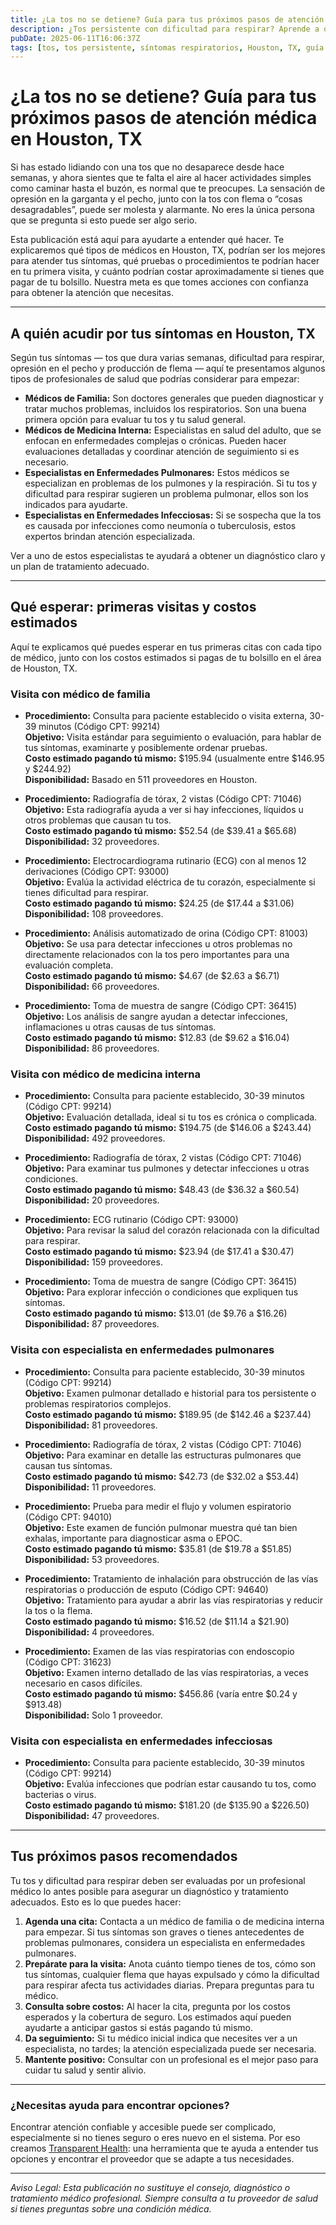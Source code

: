 ```yaml
---
title: ¿La tos no se detiene? Guía para tus próximos pasos de atención médica en Houston, TX  
description: ¿Tos persistente con dificultad para respirar? Aprende a quién acudir y cuánto podría costar en Houston, TX, para que recibas la atención que necesitas.  
pubDate: 2025-06-11T16:06:37Z  
tags: [tos, tos persistente, síntomas respiratorios, Houston, TX, guía de salud, costos médicos, cuidado pulmonar]  
---
```


# ¿La tos no se detiene? Guía para tus próximos pasos de atención médica en Houston, TX

Si has estado lidiando con una tos que no desaparece desde hace semanas, y ahora sientes que te falta el aire al hacer actividades simples como caminar hasta el buzón, es normal que te preocupes. La sensación de opresión en la garganta y el pecho, junto con la tos con flema o “cosas desagradables”, puede ser molesta y alarmante. No eres la única persona que se pregunta si esto puede ser algo serio.

Esta publicación está aquí para ayudarte a entender qué hacer. Te explicaremos qué tipos de médicos en Houston, TX, podrían ser los mejores para atender tus síntomas, qué pruebas o procedimientos te podrían hacer en tu primera visita, y cuánto podrían costar aproximadamente si tienes que pagar de tu bolsillo. Nuestra meta es que tomes acciones con confianza para obtener la atención que necesitas.

---

## A quién acudir por tus síntomas en Houston, TX

Según tus síntomas — tos que dura varias semanas, dificultad para respirar, opresión en el pecho y producción de flema — aquí te presentamos algunos tipos de profesionales de salud que podrías considerar para empezar:

- **Médicos de Familia:** Son doctores generales que pueden diagnosticar y tratar muchos problemas, incluidos los respiratorios. Son una buena primera opción para evaluar tu tos y tu salud general.  
- **Médicos de Medicina Interna:** Especialistas en salud del adulto, que se enfocan en enfermedades complejas o crónicas. Pueden hacer evaluaciones detalladas y coordinar atención de seguimiento si es necesario.  
- **Especialistas en Enfermedades Pulmonares:** Estos médicos se especializan en problemas de los pulmones y la respiración. Si tu tos y dificultad para respirar sugieren un problema pulmonar, ellos son los indicados para ayudarte.  
- **Especialistas en Enfermedades Infecciosas:** Si se sospecha que la tos es causada por infecciones como neumonía o tuberculosis, estos expertos brindan atención especializada.

Ver a uno de estos especialistas te ayudará a obtener un diagnóstico claro y un plan de tratamiento adecuado.

---

## Qué esperar: primeras visitas y costos estimados

Aquí te explicamos qué puedes esperar en tus primeras citas con cada tipo de médico, junto con los costos estimados si pagas de tu bolsillo en el área de Houston, TX.

### Visita con médico de familia

- **Procedimiento:** Consulta para paciente establecido o visita externa, 30-39 minutos (Código CPT: 99214)  
  **Objetivo:** Visita estándar para seguimiento o evaluación, para hablar de tus síntomas, examinarte y posiblemente ordenar pruebas.  
  **Costo estimado pagando tú mismo:** $195.94 (usualmente entre $146.95 y $244.92)  
  **Disponibilidad:** Basado en 511 proveedores en Houston.

- **Procedimiento:** Radiografía de tórax, 2 vistas (Código CPT: 71046)  
  **Objetivo:** Esta radiografía ayuda a ver si hay infecciones, líquidos u otros problemas que causan tu tos.  
  **Costo estimado pagando tú mismo:** $52.54 (de $39.41 a $65.68)  
  **Disponibilidad:** 32 proveedores.

- **Procedimiento:** Electrocardiograma rutinario (ECG) con al menos 12 derivaciones (Código CPT: 93000)  
  **Objetivo:** Evalúa la actividad eléctrica de tu corazón, especialmente si tienes dificultad para respirar.  
  **Costo estimado pagando tú mismo:** $24.25 (de $17.44 a $31.06)  
  **Disponibilidad:** 108 proveedores.

- **Procedimiento:** Análisis automatizado de orina (Código CPT: 81003)  
  **Objetivo:** Se usa para detectar infecciones u otros problemas no directamente relacionados con la tos pero importantes para una evaluación completa.  
  **Costo estimado pagando tú mismo:** $4.67 (de $2.63 a $6.71)  
  **Disponibilidad:** 66 proveedores.

- **Procedimiento:** Toma de muestra de sangre (Código CPT: 36415)  
  **Objetivo:** Los análisis de sangre ayudan a detectar infecciones, inflamaciones u otras causas de tus síntomas.  
  **Costo estimado pagando tú mismo:** $12.83 (de $9.62 a $16.04)  
  **Disponibilidad:** 86 proveedores.

### Visita con médico de medicina interna

- **Procedimiento:** Consulta para paciente establecido, 30-39 minutos (Código CPT: 99214)  
  **Objetivo:** Evaluación detallada, ideal si tu tos es crónica o complicada.  
  **Costo estimado pagando tú mismo:** $194.75 (de $146.06 a $243.44)  
  **Disponibilidad:** 492 proveedores.

- **Procedimiento:** Radiografía de tórax, 2 vistas (Código CPT: 71046)  
  **Objetivo:** Para examinar tus pulmones y detectar infecciones u otras condiciones.  
  **Costo estimado pagando tú mismo:** $48.43 (de $36.32 a $60.54)  
  **Disponibilidad:** 20 proveedores.

- **Procedimiento:** ECG rutinario (Código CPT: 93000)  
  **Objetivo:** Para revisar la salud del corazón relacionada con la dificultad para respirar.  
  **Costo estimado pagando tú mismo:** $23.94 (de $17.41 a $30.47)  
  **Disponibilidad:** 159 proveedores.

- **Procedimiento:** Toma de muestra de sangre (Código CPT: 36415)  
  **Objetivo:** Para explorar infección o condiciones que expliquen tus síntomas.  
  **Costo estimado pagando tú mismo:** $13.01 (de $9.76 a $16.26)  
  **Disponibilidad:** 87 proveedores.

### Visita con especialista en enfermedades pulmonares

- **Procedimiento:** Consulta para paciente establecido, 30-39 minutos (Código CPT: 99214)  
  **Objetivo:** Examen pulmonar detallado e historial para tos persistente o problemas respiratorios complejos.  
  **Costo estimado pagando tú mismo:** $189.95 (de $142.46 a $237.44)  
  **Disponibilidad:** 81 proveedores.

- **Procedimiento:** Radiografía de tórax, 2 vistas (Código CPT: 71046)  
  **Objetivo:** Para examinar en detalle las estructuras pulmonares que causan tus síntomas.  
  **Costo estimado pagando tú mismo:** $42.73 (de $32.02 a $53.44)  
  **Disponibilidad:** 11 proveedores.

- **Procedimiento:** Prueba para medir el flujo y volumen espiratorio (Código CPT: 94010)  
  **Objetivo:** Este examen de función pulmonar muestra qué tan bien exhalas, importante para diagnosticar asma o EPOC.  
  **Costo estimado pagando tú mismo:** $35.81 (de $19.78 a $51.85)  
  **Disponibilidad:** 53 proveedores.

- **Procedimiento:** Tratamiento de inhalación para obstrucción de las vías respiratorias o producción de esputo (Código CPT: 94640)  
  **Objetivo:** Tratamiento para ayudar a abrir las vías respiratorias y reducir la tos o la flema.  
  **Costo estimado pagando tú mismo:** $16.52 (de $11.14 a $21.90)  
  **Disponibilidad:** 4 proveedores.

- **Procedimiento:** Examen de las vías respiratorias con endoscopio (Código CPT: 31623)  
  **Objetivo:** Examen interno detallado de las vías respiratorias, a veces necesario en casos difíciles.  
  **Costo estimado pagando tú mismo:** $456.86 (varía entre $0.24 y $913.48)  
  **Disponibilidad:** Solo 1 proveedor.

### Visita con especialista en enfermedades infecciosas

- **Procedimiento:** Consulta para paciente establecido, 30-39 minutos (Código CPT: 99214)  
  **Objetivo:** Evalúa infecciones que podrían estar causando tu tos, como bacterias o virus.  
  **Costo estimado pagando tú mismo:** $181.20 (de $135.90 a $226.50)  
  **Disponibilidad:** 47 proveedores.

---

## Tus próximos pasos recomendados

Tu tos y dificultad para respirar deben ser evaluadas por un profesional médico lo antes posible para asegurar un diagnóstico y tratamiento adecuados. Esto es lo que puedes hacer:

1. **Agenda una cita:** Contacta a un médico de familia o de medicina interna para empezar. Si tus síntomas son graves o tienes antecedentes de problemas pulmonares, considera un especialista en enfermedades pulmonares.  
2. **Prepárate para la visita:** Anota cuánto tiempo tienes de tos, cómo son tus síntomas, cualquier flema que hayas expulsado y cómo la dificultad para respirar afecta tus actividades diarias. Prepara preguntas para tu médico.  
3. **Consulta sobre costos:** Al hacer la cita, pregunta por los costos esperados y la cobertura de seguro. Los estimados aquí pueden ayudarte a anticipar gastos si estás pagando tú mismo.  
4. **Da seguimiento:** Si tu médico inicial indica que necesites ver a un especialista, no tardes; la atención especializada puede ser necesaria.  
5. **Mantente positivo:** Consultar con un profesional es el mejor paso para cuidar tu salud y sentir alivio.

---

### ¿Necesitas ayuda para encontrar opciones?

Encontrar atención confiable y accesible puede ser complicado, especialmente si no tienes seguro o eres nuevo en el sistema. Por eso creamos [Transparent Health](https://transparenthealth.ai): una herramienta que te ayuda a entender tus opciones y encontrar el proveedor que se adapte a tus necesidades.

---

*Aviso Legal: Esta publicación no sustituye el consejo, diagnóstico o tratamiento médico profesional. Siempre consulta a tu proveedor de salud si tienes preguntas sobre una condición médica.*